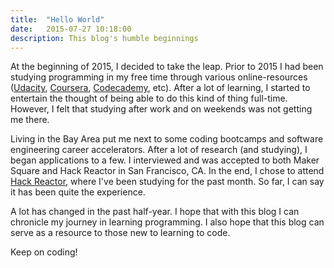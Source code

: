 ```yaml
---
title:  "Hello World"
date:   2015-07-27 10:18:00
description: This blog's humble beginnings
---
```


At the beginning of 2015, I decided to take the leap. Prior to 2015 I had been studying programming in my free time through various online-resources ([Udacity][udacity], [Coursera][coursera], [Codecademy][codecademy], etc). After a lot of learning, I started to entertain the thought of being able to do this kind of thing full-time. However, I felt that studying after work and on weekends was not getting me there.

Living in the Bay Area put me next to some coding bootcamps and software engineering career accelerators. After a lot of research (and studying), I began applications to a few. I interviewed and was accepted to both Maker Square and Hack Reactor in San Francisco, CA. In the end, I chose to attend [Hack Reactor][hr], where I've been studying for the past month. So far, I can say it has been quite the experience.

A lot has changed in the past half-year. I hope that with this blog I can chronicle my journey in learning programming. I also hope that this blog can serve as a resource to those new to learning to code.

Keep on coding!

[hr]: http://www.hackreactor.com/
[udacity]: https://www.udacity.com
[coursera]: https://www.coursera.org/
[codecademy]: https://www.codecademy.com/
